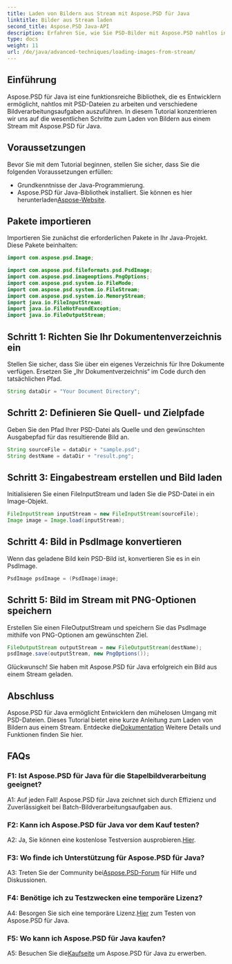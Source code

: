 ```yaml
---
title: Laden von Bildern aus Stream mit Aspose.PSD für Java
linktitle: Bilder aus Stream laden
second_title: Aspose.PSD Java-API
description: Erfahren Sie, wie Sie PSD-Bilder mit Aspose.PSD nahtlos in Java laden. Befolgen Sie unsere Schritt-für-Schritt-Anleitung für eine effiziente Bildverarbeitung.
type: docs
weight: 11
url: /de/java/advanced-techniques/loading-images-from-stream/
---
```

## Einführung

Aspose.PSD für Java ist eine funktionsreiche Bibliothek, die es Entwicklern ermöglicht, nahtlos mit PSD-Dateien zu arbeiten und verschiedene Bildverarbeitungsaufgaben auszuführen. In diesem Tutorial konzentrieren wir uns auf die wesentlichen Schritte zum Laden von Bildern aus einem Stream mit Aspose.PSD für Java.

## Voraussetzungen

Bevor Sie mit dem Tutorial beginnen, stellen Sie sicher, dass Sie die folgenden Voraussetzungen erfüllen:

- Grundkenntnisse der Java-Programmierung.
-  Aspose.PSD für Java-Bibliothek installiert. Sie können es hier herunterladen[Aspose-Website](https://releases.aspose.com/psd/java/).

## Pakete importieren

Importieren Sie zunächst die erforderlichen Pakete in Ihr Java-Projekt. Diese Pakete beinhalten:

```java
import com.aspose.psd.Image;

import com.aspose.psd.fileformats.psd.PsdImage;
import com.aspose.psd.imageoptions.PngOptions;
import com.aspose.psd.system.io.FileMode;
import com.aspose.psd.system.io.FileStream;
import com.aspose.psd.system.io.MemoryStream;
import java.io.FileInputStream;
import java.io.FileNotFoundException;
import java.io.FileOutputStream;
```

## Schritt 1: Richten Sie Ihr Dokumentenverzeichnis ein

Stellen Sie sicher, dass Sie über ein eigenes Verzeichnis für Ihre Dokumente verfügen. Ersetzen Sie „Ihr Dokumentverzeichnis“ im Code durch den tatsächlichen Pfad.

```java
String dataDir = "Your Document Directory";
```

## Schritt 2: Definieren Sie Quell- und Zielpfade

Geben Sie den Pfad Ihrer PSD-Datei als Quelle und den gewünschten Ausgabepfad für das resultierende Bild an.

```java
String sourceFile = dataDir + "sample.psd";
String destName = dataDir + "result.png";
```

## Schritt 3: Eingabestream erstellen und Bild laden

Initialisieren Sie einen FileInputStream und laden Sie die PSD-Datei in ein Image-Objekt.

```java
FileInputStream inputStream = new FileInputStream(sourceFile);
Image image = Image.load(inputStream);
```

## Schritt 4: Bild in PsdImage konvertieren

Wenn das geladene Bild kein PSD-Bild ist, konvertieren Sie es in ein PsdImage.

```java
PsdImage psdImage = (PsdImage)image;
```

## Schritt 5: Bild im Stream mit PNG-Optionen speichern

Erstellen Sie einen FileOutputStream und speichern Sie das PsdImage mithilfe von PNG-Optionen am gewünschten Ziel.

```java
FileOutputStream outputStream = new FileOutputStream(destName);
psdImage.save(outputStream, new PngOptions());
```

Glückwunsch! Sie haben mit Aspose.PSD für Java erfolgreich ein Bild aus einem Stream geladen.

## Abschluss

 Aspose.PSD für Java ermöglicht Entwicklern den mühelosen Umgang mit PSD-Dateien. Dieses Tutorial bietet eine kurze Anleitung zum Laden von Bildern aus einem Stream. Entdecke die[Dokumentation](https://reference.aspose.com/psd/java/) Weitere Details und Funktionen finden Sie hier.

## FAQs

### F1: Ist Aspose.PSD für Java für die Stapelbildverarbeitung geeignet?

A1: Auf jeden Fall! Aspose.PSD für Java zeichnet sich durch Effizienz und Zuverlässigkeit bei Batch-Bildverarbeitungsaufgaben aus.

### F2: Kann ich Aspose.PSD für Java vor dem Kauf testen?

 A2: Ja, Sie können eine kostenlose Testversion ausprobieren.[Hier](https://releases.aspose.com/).

### F3: Wo finde ich Unterstützung für Aspose.PSD für Java?

 A3: Treten Sie der Community bei[Aspose.PSD-Forum](https://forum.aspose.com/c/psd/34) für Hilfe und Diskussionen.

### F4: Benötige ich zu Testzwecken eine temporäre Lizenz?

 A4: Besorgen Sie sich eine temporäre Lizenz.[Hier](https://purchase.aspose.com/temporary-license/) zum Testen von Aspose.PSD für Java.

### F5: Wo kann ich Aspose.PSD für Java kaufen?

 A5: Besuchen Sie die[Kaufseite](https://purchase.aspose.com/buy) um Aspose.PSD für Java zu erwerben.